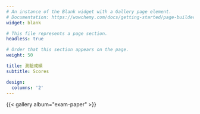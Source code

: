 ```yaml
---
# An instance of the Blank widget with a Gallery page element.
# Documentation: https://wowchemy.com/docs/getting-started/page-builder/
widget: blank

# This file represents a page section.
headless: true

# Order that this section appears on the page.
weight: 50

title: 測驗成績
subtitle: Scores

design:
  columns: '2'
---
```


{{< gallery album="exam-paper" >}}
